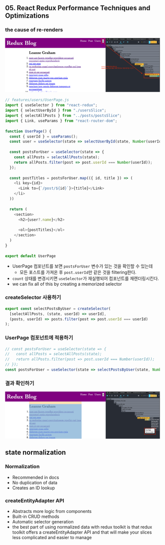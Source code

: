 ## 05. React Redux Performance Techniques and Optimizations

### the cause of re-renders

<img src="./public/causeOfRerender.png">

```js
// features/users/UserPage.js
import { useSelector } from "react-redux";
import { selectUserById } from "./usersSlice";
import { selectAllPosts } from "../posts/postsSlice";
import { Link, useParams } from "react-router-dom";

function UserPage() {
  const { userId } = useParams();
  const user = useSelector(state => selectUserById(state, Number(userId)));

  const postsForUser = useSelector(state => {
    const allPosts = selectAllPosts(state);
    return allPosts.filter(post => post.userId === Number(userId));
  });

  const postTitles = postsForUser.map(({ id, title }) => (
    <li key={id}>
      <Link to={`/post/${id}`}>{title}</Link>
    </li>
  ))

  return (
    <section>
      <h2>{user?.name}</h2>

      <ol>{postTitles}</ol>
    </section>
  )
}

export default UserPage
```

* UserPage 컴포넌트를 보면 `postsForUser` 변수가 있는 것을 확인할 수 있는데
  * 모든 포스트를 가져온 후 `post.userId`만 같은 것을 filtering한다.
* `count` 상태를 변경시키면 `useSelector`가 재실행되어 컴포넌트를 재렌더링시킨다.
* we can fix all of this by creating a memorized selector

### createSelector 사용하기

```js
export const selectPostsByUser = createSelector(
  [selectAllPosts, (state, userId) => userId],
  (posts, userId) => posts.filter(post => post.userId === userId)
);
```

### UserPage 컴포넌트에 적용하기

```js
// const postsForUser = useSelector(state => {
//   const allPosts = selectAllPosts(state);
//   return allPosts.filter(post => post.userId === Number(userId));
// });
const postsForUser = useSelector(state => selectPostsByUser(state, Number(userId)));
```
### 결과 확인하기

<img src="./public/blockingRerender.png" />

## state normalization

### Normalization

* Recommended in docs
* No duplication of data
* Creates an ID lookup

### createEntityAdapter API

* Abstracts more logic from components
* Built-in CRUD methods
* Automatic selector generation
* the best part of using normalized data with redux toolkit is that redux toolkit offers a createEntityAdapter API and that will make your slices less complicated and easier to manage